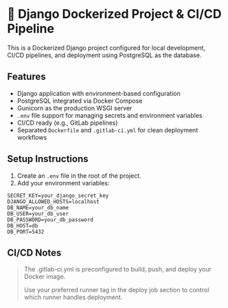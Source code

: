 # 🐍 Django Dockerized Project & CI/CD Pipeline

This is a Dockerized Django project configured for local development, CI/CD pipelines, and deployment using PostgreSQL as the database.

## Features

- Django application with environment-based configuration
- PostgreSQL integrated via Docker Compose
- Gunicorn as the production WSGI server
- `.env` file support for managing secrets and environment variables
- CI/CD ready (e.g., GitLab pipelines)
- Separated `Dockerfile` and `.gitlab-ci.yml` for clean deployment workflows

## Setup Instructions

1. Create an `.env` file in the root of the project.
2. Add your environment variables:

```env
SECRET_KEY=your_django_secret_key
DJANGO_ALLOWED_HOSTS=localhost
DB_NAME=your_db_name
DB_USER=your_db_user
DB_PASSWORD=your_db_password
DB_HOST=db
DB_PORT=5432

```

## CI/CD Notes

> The .gitlab-ci.yml is preconfigured to build, push, and deploy your Docker image.
>
> Use your preferred runner tag in the deploy job section to control which runner handles deployment.
